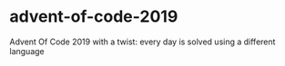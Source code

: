 # advent-of-code-2019
Advent Of Code 2019 with a twist: every day is solved using a different language
